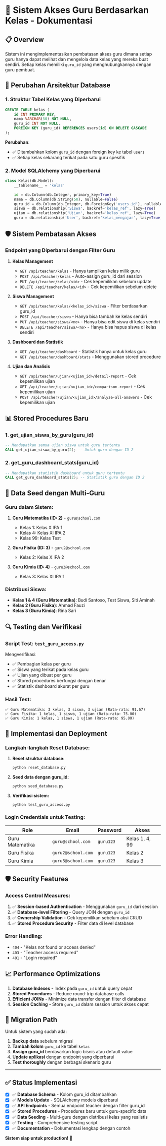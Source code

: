 # 🏫 Sistem Akses Guru Berdasarkan Kelas - Dokumentasi

## 📋 Overview

Sistem ini mengimplementasikan pembatasan akses guru dimana setiap guru hanya dapat melihat dan mengelola data kelas yang mereka buat sendiri. Setiap kelas memiliki `guru_id` yang menghubungkannya dengan guru pembuat.

## 🔧 Perubahan Arsitektur Database

### 1. **Struktur Tabel Kelas yang Diperbarui**

```sql
CREATE TABLE kelas (
    id INT PRIMARY KEY,
    nama VARCHAR(50) NOT NULL,
    guru_id INT NOT NULL,
    FOREIGN KEY (guru_id) REFERENCES users(id) ON DELETE CASCADE
);
```

**Perubahan:**
- ✅ Ditambahkan kolom `guru_id` dengan foreign key ke tabel `users`
- ✅ Setiap kelas sekarang terikat pada satu guru spesifik

### 2. **Model SQLAlchemy yang Diperbarui**

```python
class Kelas(db.Model):
    __tablename__ = 'kelas'
    
    id = db.Column(db.Integer, primary_key=True)
    nama = db.Column(db.String(50), nullable=False)
    guru_id = db.Column(db.Integer, db.ForeignKey('users.id'), nullable=False)
    siswa = db.relationship('Siswa', backref='kelas_ref', lazy=True)
    ujian = db.relationship('Ujian', backref='kelas_ref', lazy=True)
    guru = db.relationship('User', backref='kelas_mengajar', lazy=True)
```

## 🛡️ Sistem Pembatasan Akses

### **Endpoint yang Diperbarui dengan Filter Guru**

1. **Kelas Management**
   - `GET /api/teacher/kelas` - Hanya tampilkan kelas milik guru
   - `POST /api/teacher/kelas` - Auto-assign guru_id dari session
   - `PUT /api/teacher/kelas/<id>` - Cek kepemilikan sebelum update
   - `DELETE /api/teacher/kelas/<id>` - Cek kepemilikan sebelum delete

2. **Siswa Management**
   - `GET /api/teacher/kelas/<kelas_id>/siswa` - Filter berdasarkan guru_id
   - `POST /api/teacher/siswa` - Hanya bisa tambah ke kelas sendiri
   - `PUT /api/teacher/siswa/<no>` - Hanya bisa edit siswa di kelas sendiri
   - `DELETE /api/teacher/siswa/<no>` - Hanya bisa hapus siswa di kelas sendiri

3. **Dashboard dan Statistik**
   - `GET /api/teacher/dashboard` - Statistik hanya untuk kelas guru
   - `GET /api/teacher/dashboard/stats` - Menggunakan stored procedure

4. **Ujian dan Analisis**
   - `GET /api/teacher/ujian/<ujian_id>/detail-report` - Cek kepemilikan ujian
   - `GET /api/teacher/ujian/<ujian_id>/comparison-report` - Cek kepemilikan ujian
   - `POST /api/teacher/ujian/<ujian_id>/analyze-all-answers` - Cek kepemilikan ujian

## 📊 Stored Procedures Baru

### 1. **get_ujian_siswa_by_guru(guru_id)**
```sql
-- Mendapatkan semua ujian siswa untuk guru tertentu
CALL get_ujian_siswa_by_guru(2); -- Untuk guru dengan ID 2
```

### 2. **get_guru_dashboard_stats(guru_id)**
```sql
-- Mendapatkan statistik dashboard untuk guru tertentu
CALL get_guru_dashboard_stats(2); -- Statistik guru dengan ID 2
```

## 🎯 Data Seed dengan Multi-Guru

### **Guru dalam Sistem:**
1. **Guru Matematika (ID: 2)** - `guru@school.com`
   - Kelas 1: Kelas X IPA 1
   - Kelas 4: Kelas XI IPA 2  
   - Kelas 99: Kelas Test

2. **Guru Fisika (ID: 3)** - `guru2@school.com`
   - Kelas 2: Kelas X IPA 2

3. **Guru Kimia (ID: 4)** - `guru3@school.com`
   - Kelas 3: Kelas XI IPA 1

### **Distribusi Siswa:**
- **Kelas 1 & 4 (Guru Matematika)**: Budi Santoso, Test Siswa, Siti Aminah
- **Kelas 2 (Guru Fisika)**: Ahmad Fauzi
- **Kelas 3 (Guru Kimia)**: Rina Sari

## 🔍 Testing dan Verifikasi

### **Script Test:** `test_guru_access.py`

Mengverifikasi:
- ✅ Pembagian kelas per guru
- ✅ Siswa yang terikat pada kelas guru
- ✅ Ujian yang dibuat per guru
- ✅ Stored procedures berfungsi dengan benar
- ✅ Statistik dashboard akurat per guru

### **Hasil Test:**
```
✅ Guru Matematika: 3 kelas, 3 siswa, 3 ujian (Rata-rata: 91.67)
✅ Guru Fisika: 1 kelas, 1 siswa, 1 ujian (Rata-rata: 75.00)
✅ Guru Kimia: 1 kelas, 1 siswa, 1 ujian (Rata-rata: 95.00)
```

## 🚀 Implementasi dan Deployment

### **Langkah-langkah Reset Database:**

1. **Reset struktur database:**
   ```bash
   python reset_database.py
   ```

2. **Seed data dengan guru_id:**
   ```bash
   python seed_database.py
   ```

3. **Verifikasi sistem:**
   ```bash
   python test_guru_access.py
   ```

### **Login Credentials untuk Testing:**

| Role | Email | Password | Akses |
|------|-------|----------|-------|
| Guru Matematika | `guru@school.com` | `guru123` | Kelas 1, 4, 99 |
| Guru Fisika | `guru2@school.com` | `guru123` | Kelas 2 |
| Guru Kimia | `guru3@school.com` | `guru123` | Kelas 3 |

## 🛡️ Security Features

### **Access Control Measures:**
1. ✅ **Session-based Authentication** - Menggunakan `guru_id` dari session
2. ✅ **Database-level Filtering** - Query JOIN dengan `guru_id`
3. ✅ **Ownership Validation** - Cek kepemilikan sebelum aksi CRUD
4. ✅ **Stored Procedure Security** - Filter data di level database

### **Error Handling:**
- `404` - "Kelas not found or access denied"
- `403` - "Teacher access required"
- `401` - "Login required"

## 📈 Performance Optimizations

1. **Database Indexes** - Index pada `guru_id` untuk query cepat
2. **Stored Procedures** - Reduce round-trip database calls
3. **Efficient JOINs** - Minimize data transfer dengan filter di database
4. **Session Caching** - Store `guru_id` dalam session untuk akses cepat

## 🔄 Migration Path

Untuk sistem yang sudah ada:
1. **Backup data** sebelum migrasi
2. **Tambah kolom** `guru_id` ke tabel `kelas`
3. **Assign guru_id** berdasarkan logic bisnis atau default value
4. **Update aplikasi** dengan endpoint yang diperbarui
5. **Test thoroughly** dengan berbagai skenario guru

---

## ✅ Status Implementasi

- [x] ✅ **Database Schema** - Kolom guru_id ditambahkan
- [x] ✅ **Models Update** - SQLAlchemy models diperbarui
- [x] ✅ **API Endpoints** - Semua endpoint teacher dengan filter guru_id
- [x] ✅ **Stored Procedures** - Procedures baru untuk guru-specific data
- [x] ✅ **Data Seeding** - Multi-guru dengan distribusi kelas yang realistis
- [x] ✅ **Testing** - Comprehensive testing script
- [x] ✅ **Documentation** - Dokumentasi lengkap dengan contoh

**Sistem siap untuk production!** 🎉 